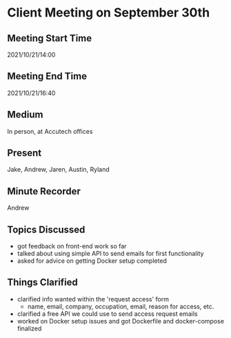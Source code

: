 # Client Meeting on September 30th
## Meeting Start Time
2021/10/21/14:00

## Meeting End Time
2021/10/21/16:40

## Medium
In person, at Accutech offices

## Present
Jake, Andrew, Jaren, Austin, Ryland

## Minute Recorder
Andrew

## Topics Discussed
- got feedback on front-end work so far
- talked about using simple API to send emails for first functionality
- asked for advice on getting Docker setup completed

## Things Clarified
- clarified info wanted within the 'request access' form
    - name, email, company, occupation, email, reason for access, etc.
- clarified a free API we could use to send access request emails
- worked on Docker setup issues and got Dockerfile and docker-compose finalized